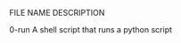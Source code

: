 FILE NAME              DESCRIPTION

0-run                  A shell script that runs a python script

